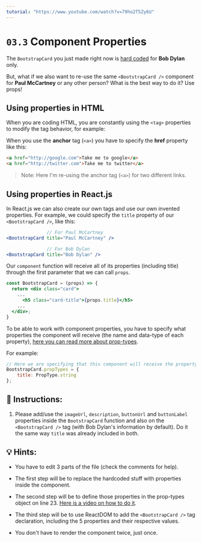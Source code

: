 ```yaml
---
tutorial: "https://www.youtube.com/watch?v=79ho2T5Zy6U"
---
```


# `03.3` Component Properties

The `BootstrapCard` you just made right now is [hard coded](https://en.wikipedia.org/wiki/Hard_coding) for **Bob Dylan** only.

But, what if we also want to re-use the same `<BootstrapCard />` component for **Paul McCartney** or any other person? What is the best way to do it? Use props!

## Using properties in HTML

When you are coding HTML, you are constantly using the `<tag>` properties to modify the tag behavior, for example: 

When you use the **anchor** tag (`<a>`) you have to specify the **href** property like this:

```html
<a href="http://google.com">Take me to google</a>
<a href="http://twitter.com">Take me to twitter</a>
```

> Note: Here I'm re-using the anchor tag (`<a>`) for two different links.

## Using properties in React.js

In React.js we can also create our own tags and use our own invented properties. For example, we could specify the `title` property of our `<BootstrapCard />`, like this:

```jsx
               // For Paul McCartney
<BootstrapCard title="Paul McCartney" />

               // For Bob Dylan
<BootstrapCard title="Bob Dylan" />
```

Our `component` function will receive all of its properties (including title) through the first parameter that we can call `props`.

```jsx
const BootstrapCard = (props) => {
  return <div class="card">
    ...
      <h5 class="card-title">{props.title}</h5>
    ...
  </div>;
}
```

To be able to work with component properties, you have to specify what properties the component will receive (the name and data-type of each property), [here you can read more about prop-types](https://reactjs.org/docs/typechecking-with-proptypes.html).

For example: 

```jsx
// Here we are specifying that this component will receive the property "title" and it will be a string.
BootstrapCard.propTypes = {
	title: PropType.string
};
```

## 📝 Instructions:

1. Please add/use the `imageUrl`, `description`, `buttonUrl` and `buttonLabel` properties inside the `BootstrapCard` function and also on the `<BootstrapCard />` tag (with Bob Dylan's information by default). Do it the same way `title` was already included in both.

## 💡 Hints:

+ You have to edit 3 parts of the file (check the comments for help).

+ The first step will be to replace the hardcoded stuff with properties inside the component.

+ The second step will be to define those properties in the prop-types object on line 23. [Here is a video on how to do it](https://www.youtube.com/watch?v=oty7VGcXK44).

+ The third step will be to use ReactDOM to add the `<BootstrapCard />` tag declaration, including the 5 properties and their respective values.

+ You don't have to render the component twice, just once.
